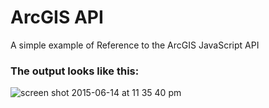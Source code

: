 # ArcGIS API
A simple example of Reference to the ArcGIS JavaScript API
### The output looks like this:
![screen shot 2015-06-14 at 11 35 40 pm](https://cloud.githubusercontent.com/assets/3928442/8154351/1f9f71e2-12ee-11e5-9f94-3828b608d5f5.png)



